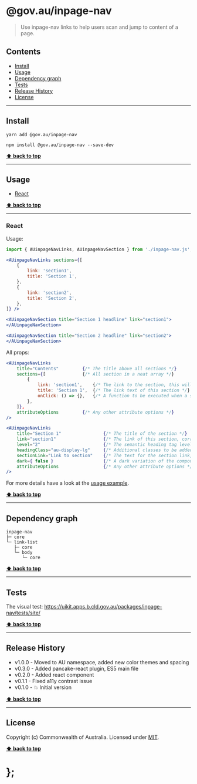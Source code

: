 @gov.au/inpage-nav
============

> Use inpage-nav links to help users scan and jump to content of a page.


## Contents

* [Install](#install)
* [Usage](#usage)
* [Dependency graph](#dependency-graph)
* [Tests](#tests)
* [Release History](#release-history)
* [License](#license)


----------------------------------------------------------------------------------------------------------------------------------------------------------------


## Install


```shell
yarn add @gov.au/inpage-nav
```

```shell
npm install @gov.au/inpage-nav --save-dev
```


**[⬆ back to top](#contents)**


----------------------------------------------------------------------------------------------------------------------------------------------------------------


## Usage


* [React](#react)


**[⬆ back to top](#contents)**


----------------------------------------------------------------------------------------------------------------------------------------------------------------


### React

Usage:

```jsx
import { AUinpageNavLinks, AUinpageNavSection } from './inpage-nav.js';

<AUinpageNavLinks sections={[
	{
		link: 'section1',
		title: 'Section 1',
	},
	{
		link: 'section2',
		title: 'Section 2',
	},
]} />

<AUinpageNavSection title="Section 1 headline" link="section1">
</AUinpageNavSection>

<AUinpageNavSection title="Section 2 headline" link="section2">
</AUinpageNavSection>
```

All props:

```jsx
<AUinpageNavLinks
	title="Contents"         {/* The title above all sections */}
	sections={[              {/* All section in a neat array */}
		{
			link: 'section1',    {/* The link to the section, this will be converted to a hash link */}
			title: 'Section 1',  {/* The link text of this section */}
			onClick: () => {},   {/* A function to be executed when a section is clicked, optional */}
		},
	]},
	attributeOptions         {/* Any other attribute options */}
/>

<AUinpageNavLinks
	title="Section 1"                {/* The title of the section */}
	link="section1"                  {/* The link of this section, corresponds to the link inside AUinpageNavLinks */}
	level="2"                        {/* The semantic heading tag level, h1-h6, optional */}
	headingClass="au-display-lg"     {/* Additional classes to be added to the headline, optional */}
	sectionLink="Link to section"    {/* The text for the section link, optional */}
	dark={ false }                   {/* A dark variation of the component */}
	attributeOptions                 {/* Any other attribute options */}
/>
```

For more details have a look at the [usage example](https://github.com/govau/uikit/tree/master/packages/inpage-nav/tests/react/index.js).


**[⬆ back to top](#contents)**


----------------------------------------------------------------------------------------------------------------------------------------------------------------


## Dependency graph

```shell
inpage-nav
├─ core
└─ link-list
   ├─ core
   └─ body
      └─ core
```


**[⬆ back to top](#contents)**


----------------------------------------------------------------------------------------------------------------------------------------------------------------


## Tests

The visual test: https://uikit.apps.b.cld.gov.au/packages/inpage-nav/tests/site/


**[⬆ back to top](#contents)**


----------------------------------------------------------------------------------------------------------------------------------------------------------------


## Release History

* v1.0.0 - Moved to AU namespace, added new color themes and spacing
* v0.3.0 - Added pancake-react plugin, ES5 main file
* v0.2.0 - Added react component
* v0.1.1 - Fixed a11y contrast issue
* v0.1.0 - 💥 Initial version


**[⬆ back to top](#contents)**


----------------------------------------------------------------------------------------------------------------------------------------------------------------


## License

Copyright (c) Commonwealth of Australia.
Licensed under [MIT](https://raw.githubusercontent.com/govau/uikit/packages/core/master/LICENSE).


**[⬆ back to top](#contents)**

# };
